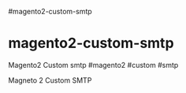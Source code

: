 #magento2-custom-smtp

# magento2-custom-smtp

Magento2 Custom smtp
#magento2
#custom
#smtp

Magneto 2 Custom SMTP
